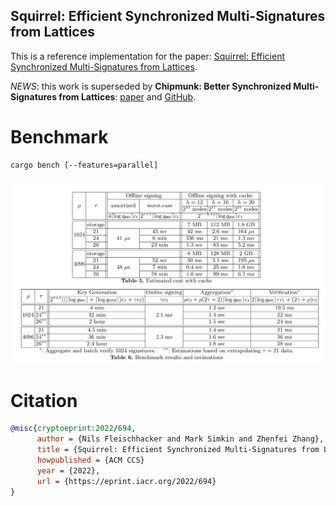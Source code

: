 Squirrel: Efficient Synchronized Multi-Signatures from Lattices
------

This is a reference implementation for the paper: [Squirrel: Efficient Synchronized Multi-Signatures from Lattices](https://eprint.iacr.org/2022/694).

_NEWS_: this work is superseded by __Chipmunk: Better Synchronized Multi-Signatures from Lattices__: [paper](https://eprint.iacr.org/2023/1820) and [GitHub](https://github.com/GottfriedHerold/Chipmunk).

# Benchmark
```
cargo bench [--features=parallel]
```

![](bench.png)

# Citation

```bibtex
@misc{cryptoeprint:2022/694,
      author = {Nils Fleischhacker and Mark Simkin and Zhenfei Zhang},
      title = {Squirrel: Efficient Synchronized Multi-Signatures from Lattices},
      howpublished = {ACM CCS}
      year = {2022},
      url = {https://eprint.iacr.org/2022/694}
}
```
